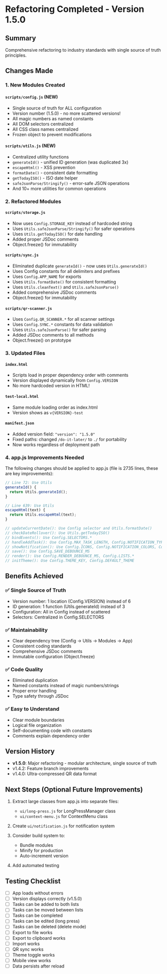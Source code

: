 # Refactoring Completed - Version 1.5.0

## Summary

Comprehensive refactoring to industry standards with single source of truth principles.

## Changes Made

### 1. **New Modules Created**

#### `scripts/config.js` (NEW)
- Single source of truth for ALL configuration
- Version number (1.5.0) - no more scattered versions!
- All magic numbers as named constants
- All DOM selectors centralized
- All CSS class names centralized
- Frozen object to prevent modifications

#### `scripts/utils.js` (NEW)
- Centralized utility functions
- `generateId()` - unified ID generation (was duplicated 3x)
- `escapeHtml()` - XSS prevention
- `formatDate()` - consistent date formatting
- `getTodayISO()` - ISO date helper
- `safeJsonParse/Stringify()` - error-safe JSON operations
- And 10+ more utilities for common operations

### 2. **Refactored Modules**

#### `scripts/storage.js`
- Now uses `Config.STORAGE_KEY` instead of hardcoded string
- Uses `Utils.safeJsonParse/Stringify()` for safer operations
- Uses `Utils.getTodayISO()` for date handling
- Added proper JSDoc comments
- Object.freeze() for immutability

#### `scripts/sync.js`
- Eliminated duplicate `generateId()` - now uses `Utils.generateId()`
- Uses Config constants for all delimiters and prefixes
- Uses `Config.APP_NAME` for exports
- Uses `Utils.formatDate()` for consistent formatting
- Uses `Utils.cleanText()` and `Utils.safeJsonParse()`
- Added comprehensive JSDoc comments
- Object.freeze() for immutability

#### `scripts/qr-scanner.js`
- Uses `Config.QR_SCANNER.*` for all scanner settings
- Uses `Config.SYNC.*` constants for data validation
- Uses `Utils.safeJsonParse()` for safer parsing
- Added JSDoc comments to all methods
- Object.freeze() on prototype

### 3. **Updated Files**

#### `index.html`
- Scripts load in proper dependency order with comments
- Version displayed dynamically from `Config.VERSION`
- No more hardcoded version in HTML!

#### `test-local.html`
- Same module loading order as index.html
- Version shows as `v{VERSION}-test`

#### `manifest.json`
- Added version field: `"version": "1.5.0"`
- Fixed paths: changed `/do-it-later/` to `./` for portability
- Now works regardless of deployment path

### 4. **app.js Improvements Needed**

The following changes should be applied to app.js (file is 2735 lines, these are key improvements):

```javascript
// Line 72: Use Utils
generateId() {
  return Utils.generateId();
}

// Line 639: Use Utils
escapeHtml(text) {
  return Utils.escapeHtml(text);
}

// updateCurrentDate(): Use Config selector and Utils.formatDate()
// checkDateRollover(): Use Utils.getTodayISO()
// bindEvents(): Use Config.SELECTORS.*
// handleAddTask(): Use Config.MAX_TASK_LENGTH, Config.NOTIFICATION_TYPES.*
// showNotification(): Use Config.ICONS, Config.NOTIFICATION_COLORS, Config.CLASSES.*
// save(): Use Config.SAVE_DEBOUNCE_MS
// render(): Use Config.RENDER_DEBOUNCE_MS, Config.LISTS.*
// initTheme(): Use Config.THEME_KEY, Config.DEFAULT_THEME
```

## Benefits Achieved

### ✅ Single Source of Truth
- Version number: 1 location (Config.VERSION) instead of 6
- ID generation: 1 function (Utils.generateId) instead of 3
- Configuration: All in Config instead of scattered
- Selectors: Centralized in Config.SELECTORS

### ✅ Maintainability
- Clear dependency tree (Config → Utils → Modules → App)
- Consistent coding standards
- Comprehensive JSDoc comments
- Immutable configuration (Object.freeze)

### ✅ Code Quality
- Eliminated duplication
- Named constants instead of magic numbers/strings
- Proper error handling
- Type safety through JSDoc

### ✅ Easy to Understand
- Clear module boundaries
- Logical file organization
- Self-documenting code with constants
- Comments explain dependency order

## Version History

- **v1.5.0**: Major refactoring - modular architecture, single source of truth
- v1.4.2: Feature branch improvements
- v1.4.0: Ultra-compressed QR data format

## Next Steps (Optional Future Improvements)

1. Extract large classes from app.js into separate files:
   - `ui/long-press.js` for LongPressManager class
   - `ui/context-menu.js` for ContextMenu class

2. Create `ui/notification.js` for notification system

3. Consider build system to:
   - Bundle modules
   - Minify for production
   - Auto-increment version

4. Add automated testing

## Testing Checklist

- [  ] App loads without errors
- [ ] Version displays correctly (v1.5.0)
- [ ] Tasks can be added to both lists
- [ ] Tasks can be moved between lists
- [ ] Tasks can be completed
- [ ] Tasks can be edited (long press)
- [ ] Tasks can be deleted (delete mode)
- [ ] Export to file works
- [ ] Export to clipboard works
- [ ] Import works
- [ ] QR sync works
- [ ] Theme toggle works
- [ ] Mobile view works
- [ ] Data persists after reload
